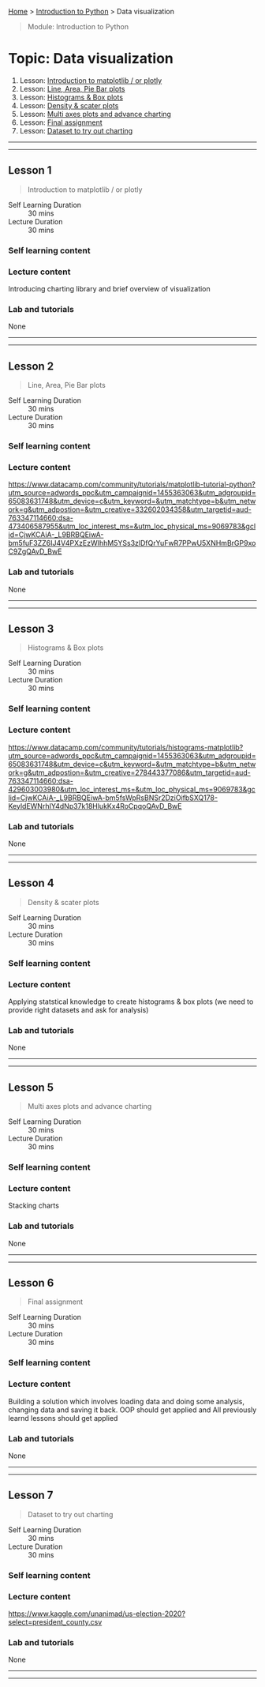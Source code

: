[Home](../README.md) > [Introduction to Python](./README.md) > Data visualization 

> Module: Introduction to Python

# Topic: Data visualization 

1. Lesson: [Introduction to matplotlib / or plotly](#lesson-1)
1. Lesson: [Line, Area, Pie Bar plots](#lesson-2)
1. Lesson: [Histograms & Box plots](#lesson-3)
1. Lesson: [Density & scater plots](#lesson-4)
1. Lesson: [Multi axes plots and advance charting](#lesson-5)
1. Lesson: [Final assignment](#lesson-6)
1. Lesson: [Dataset to try out charting](#lesson-7)

---

---

## Lesson 1

> Introduction to matplotlib / or plotly

<dl>
<dt>Self Learning Duration</dt>
<dd>30 mins</dd>
<dt>Lecture Duration</dt>
<dd>30 mins</dd>
</dl>

### Self learning content


### Lecture content

Introducing charting library and brief overview of visualization

### Lab and tutorials

None

---

---

## Lesson 2

> Line, Area, Pie Bar plots

<dl>
<dt>Self Learning Duration</dt>
<dd>30 mins</dd>
<dt>Lecture Duration</dt>
<dd>30 mins</dd>
</dl>

### Self learning content


### Lecture content

https://www.datacamp.com/community/tutorials/matplotlib-tutorial-python?utm_source=adwords_ppc&utm_campaignid=1455363063&utm_adgroupid=65083631748&utm_device=c&utm_keyword=&utm_matchtype=b&utm_network=g&utm_adpostion=&utm_creative=332602034358&utm_targetid=aud-763347114660:dsa-473406587955&utm_loc_interest_ms=&utm_loc_physical_ms=9069783&gclid=CjwKCAiA-_L9BRBQEiwA-bm5fuF3ZZ6IJ4V4PXzEzWIhhM5YSs3zlDfQrYuFwR7PPwU5XNHmBrGP9xoC9ZgQAvD_BwE

### Lab and tutorials

None

---

---

## Lesson 3

> Histograms & Box plots

<dl>
<dt>Self Learning Duration</dt>
<dd>30 mins</dd>
<dt>Lecture Duration</dt>
<dd>30 mins</dd>
</dl>

### Self learning content


### Lecture content

https://www.datacamp.com/community/tutorials/histograms-matplotlib?utm_source=adwords_ppc&utm_campaignid=1455363063&utm_adgroupid=65083631748&utm_device=c&utm_keyword=&utm_matchtype=b&utm_network=g&utm_adpostion=&utm_creative=278443377086&utm_targetid=aud-763347114660:dsa-429603003980&utm_loc_interest_ms=&utm_loc_physical_ms=9069783&gclid=CjwKCAiA-_L9BRBQEiwA-bm5fsWpRsBNSr2DziOifbSXQ178-KeyldEWNrhIY4dNp37k18HlukKx4RoCpqoQAvD_BwE

### Lab and tutorials

None

---

---

## Lesson 4

> Density & scater plots

<dl>
<dt>Self Learning Duration</dt>
<dd>30 mins</dd>
<dt>Lecture Duration</dt>
<dd>30 mins</dd>
</dl>

### Self learning content


### Lecture content

Applying statstical knowledge to create histograms & box plots (we need to provide right datasets and ask for analysis)

### Lab and tutorials

None

---

---

## Lesson 5

> Multi axes plots and advance charting

<dl>
<dt>Self Learning Duration</dt>
<dd>30 mins</dd>
<dt>Lecture Duration</dt>
<dd>30 mins</dd>
</dl>

### Self learning content


### Lecture content

Stacking charts 

### Lab and tutorials

None

---

---

## Lesson 6

> Final assignment

<dl>
<dt>Self Learning Duration</dt>
<dd>30 mins</dd>
<dt>Lecture Duration</dt>
<dd>30 mins</dd>
</dl>

### Self learning content


### Lecture content

Building a solution which involves loading data and doing some analysis, changing data and saving it back. OOP should get applied and All previously learnd lessons should get applied

### Lab and tutorials

None

---

---

## Lesson 7

> Dataset to try out charting

<dl>
<dt>Self Learning Duration</dt>
<dd>30 mins</dd>
<dt>Lecture Duration</dt>
<dd>30 mins</dd>
</dl>

### Self learning content


### Lecture content

https://www.kaggle.com/unanimad/us-election-2020?select=president_county.csv

### Lab and tutorials

None

---

---
